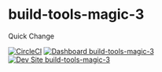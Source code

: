 # build-tools-magic-3

Quick Change

[![CircleCI](https://circleci.com/gh/populist/build-tools-magic-3.svg?style=shield)](https://circleci.com/gh/populist/build-tools-magic-3)
[![Dashboard build-tools-magic-3](https://img.shields.io/badge/dashboard-build_tools_magic_3-yellow.svg)](https://dashboard.pantheon.io/sites/9f5aa024-dc72-436a-ad43-391d196f6a07#dev/code)
[![Dev Site build-tools-magic-3](https://img.shields.io/badge/site-build_tools_magic_3-blue.svg)](http://dev-build-tools-magic-3.pantheonsite.io/)
